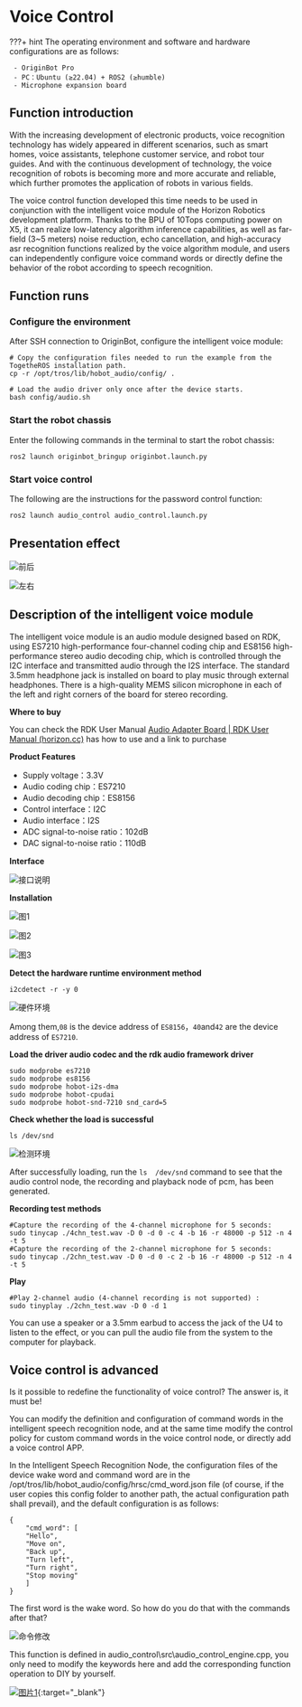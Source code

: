 # **Voice Control**

???+ hint
    The operating environment and software and hardware configurations are as follows:

     - OriginBot Pro
     - PC：Ubuntu (≥22.04) + ROS2 (≥humble)
     - Microphone expansion board



## **Function introduction**

With the increasing development of electronic products, voice recognition technology has widely appeared in different scenarios, such as smart homes, voice assistants, telephone customer service, and robot tour guides. And with the continuous development of technology, the voice recognition of robots is becoming more and more accurate and reliable, which further promotes the application of robots in various fields.

The voice control function developed this time needs to be used in conjunction with the intelligent voice module of the Horizon Robotics development platform. Thanks to the BPU of 10Tops computing power on X5, it can realize low-latency algorithm inference capabilities, as well as far-field (3~5 meters) noise reduction, echo cancellation, and high-accuracy asr recognition functions realized by the voice algorithm module, and users can independently configure voice command words or directly define the behavior of the robot according to speech recognition.

## **Function runs**

### **Configure the environment**

After SSH connection to OriginBot, configure the intelligent voice module:

```
# Copy the configuration files needed to run the example from the TogetheROS installation path.
cp -r /opt/tros/lib/hobot_audio/config/ .

# Load the audio driver only once after the device starts.
bash config/audio.sh
```

### **Start the robot chassis**

Enter the following commands in the terminal to start the robot chassis:

```
ros2 launch originbot_bringup originbot.launch.py
```

### **Start voice control**

The following are the instructions for the password control function:

``` bash
ros2 launch audio_control audio_control.launch.py
```



## **Presentation effect**

![前后](../../assets/img/audio_control/前后.gif)

![左右](../../assets/img/audio_control/左右.gif)

## **Description of the intelligent voice module**

The intelligent voice module is an audio module designed based on RDK, using ES7210 high-performance four-channel coding chip and ES8156 high-performance stereo audio decoding chip, which is controlled through the I2C interface and transmitted audio through the I2S interface. The standard 3.5mm headphone jack is installed on board to play music through external headphones. There is a high-quality MEMS silicon microphone in each of the left and right corners of the board for stereo recording.

**Where to buy**

You can check the RDK User Manual [Audio Adapter Board | RDK User Manual (horizon.cc)](https://developer.horizon.cc/documents_rdk/hardware_development/rdk_x3/audio_board)
has how to use and a link to purchase

**Product Features**

- Supply voltage：3.3V
- Audio coding chip：ES7210
- Audio decoding chip：ES8156
- Control interface：I2C
- Audio interface：I2S
- ADC signal-to-noise ratio：102dB
- DAC signal-to-noise ratio：110dB

**Interface**

![接口说明](../../assets/img/audio_control/接口说明.png)

**Installation**

![图1](../../assets/img/audio_control/图1.png)

![图2](../../assets/img/audio_control/图2.png)

![图3](../../assets/img/audio_control/图3.png)

**Detect the hardware runtime environment method**

```
i2cdetect -r -y 0
```

![硬件环境](../../assets/img/audio_control/硬件环境.png)

Among them,`08` is the device address of `ES8156`，`40`and`42` are the device address of  `ES7210`.

**Load the driver audio codec and the rdk audio framework driver**

```
sudo modprobe es7210
sudo modprobe es8156
sudo modprobe hobot-i2s-dma
sudo modprobe hobot-cpudai
sudo modprobe hobot-snd-7210 snd_card=5
```

**Check whether the load is successful**

```
ls /dev/snd
```

![检测环境](../../assets/img/audio_control/检测环境.png)

After successfully loading, run the `ls  /dev/snd`  command to see that the audio control node, the recording and playback node of pcm, has been generated.

**Recording test methods**

```
#Capture the recording of the 4-channel microphone for 5 seconds:
sudo tinycap ./4chn_test.wav -D 0 -d 0 -c 4 -b 16 -r 48000 -p 512 -n 4 -t 5
#Capture the recording of the 2-channel microphone for 5 seconds:
sudo tinycap ./2chn_test.wav -D 0 -d 0 -c 2 -b 16 -r 48000 -p 512 -n 4 -t 5
```

**Play**

```
#Play 2-channel audio (4-channel recording is not supported) :
sudo tinyplay ./2chn_test.wav -D 0 -d 1
```

You can use a speaker or a 3.5mm earbud to access the jack of the U4 to listen to the effect, or you can pull the audio file from the system to the computer for playback.

## **Voice control is advanced**

Is it possible to redefine the functionality of voice control? The answer is, it must be!

You can modify the definition and configuration of command words in the intelligent speech recognition node, and at the same time modify the control policy for custom command words in the voice control node, or directly add a voice control APP.

In the Intelligent Speech Recognition Node, the configuration files of the device wake word and command word are in the /opt/tros/lib/hobot_audio/config/hrsc/cmd_word.json file (of course, if the user copies this config folder to another path, the actual configuration path shall prevail), and the default configuration is as follows:

```
{
    "cmd_word": [
    "Hello",
    "Move on",
    "Back up",
    "Turn left",
    "Turn right",
    "Stop moving"
    ]
}
```

The first word is the wake word. So how do you do that with the commands after that?

![命令修改](../../assets/img/audio_control/命令修改.png)

This function is defined in audio_control\src\audio_control_engine.cpp, you only need to modify the keywords here and add the corresponding function operation to DIY by yourself.



[![图片1](../../assets/img/footer.png)](https://www.guyuehome.com/){:target="_blank"}
